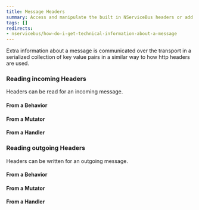 ```yaml
---
title: Message Headers
summary: Access and manipulate the built in NServiceBus headers or add custom headers.
tags: []
redirects:
- nservicebus/how-do-i-get-technical-information-about-a-message
---
```


Extra information about a message is communicated over the transport in a serialized collection of key value pairs in a similar way to how http headers are used.

### Reading incoming Headers

Headers can be read for an incoming message.

#### From a Behavior

<!-- import header-incoming-behavior -->

#### From a Mutator

<!-- import header-incoming-mutator -->

#### From a Handler

<!-- import header-incoming-handler -->

### Reading outgoing Headers

Headers can be written for an outgoing message.

#### From a Behavior

<!-- import header-outgoing-behavior -->

#### From a Mutator

<!-- import header-outgoing-mutator -->

#### From a Handler

<!-- import header-outgoing-handler -->
